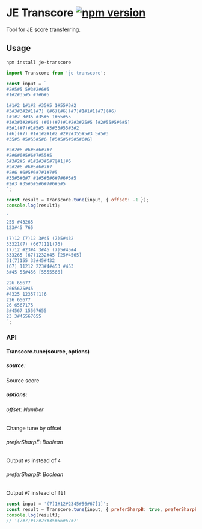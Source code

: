 # JE Transcore [![npm version](https://badge.fury.io/js/je-transcore.svg)](https://badge.fury.io/js/je-transcore)

Tool for JE score transferring.

## Usage

```
npm install je-transcore
```

```js
import Transcore from 'je-transcore';

const input = `
#2#5#5 5#3#2#6#5
#1#2#35#5 #7#6#5

1#1#2 1#1#2 #35#5 1#55#3#2
#3#3#3#2#1(#7) (#6)(#6)(#7)#1#1#1(#7)(#6)
1#1#2 3#35 #35#5 1#55#55
#3#3#3#2#6#5 (#6)(#7)#1#2#3#25#5 [#2#55#5#6#5]
#5#1(#7)#1#5#5 #3#35#55#3#2
(#6)(#7) #1#1#2#1#2 #2#2#355#5#3 5#5#3
#35#5 #5#55#5#6 [#5#5#5#5#5#6#6]

#2#2#6 #6#5#6#7#7
#2#6#6#5#6#7#55#5
5#3#2#5 #1#2#3#5#7[#1]#6
#2#2#6 #6#5#6#7#7
#2#6 #6#5#6#7#1#7#5
#35#5#6#7 #1#5#5#6#7#6#5#5
#2#3 #35#5#5#6#7#6#5#5
`;

const result = Transcore.tune(input, { offset: -1 });
console.log(result);

`
255 #43265
123#45 765

(7)12 (7)12 3#45 (7)5#432
33321(7) (667)111(76)
(7)12 #23#4 3#45 (7)5#45#4
333265 (67)1232#45 [25#4565]
51(7)155 33#45#432
(67) 11212 223#4#453 #453
3#45 55#456 [5555566]

226 65677
2665675#45
#4325 12357[1]6
226 65677
26 6567175
3#4567 15567655
23 3#45567655
`;
```

### API

#### Transcore.tune(source, options)
##### source:
Source score

##### options:
###### offset: Number
Change tune by offset

###### preferSharpE: Boolean
Output `#3` instead of `4`

###### preferSharpB: Boolean
Output `#7` instead of `[1]`

```js
const input = '(7)1#12#2345#56#67[1]';
const result = Transcore.tune(input, { preferSharpB: true, preferSharpE: true });
console.log(result);
// '(7#7)#12#23#35#56#67#7'
```
